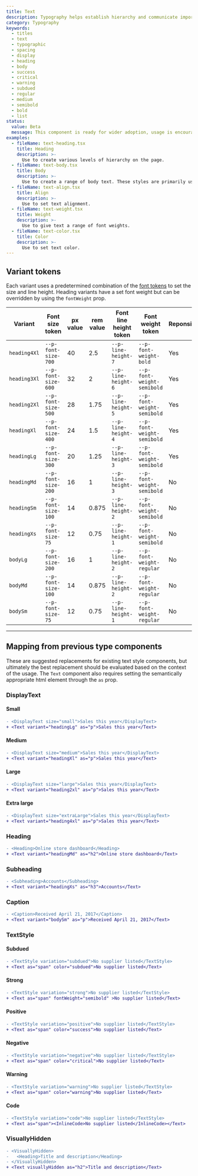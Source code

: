 ```yaml
---
title: Text
description: Typography helps establish hierarchy and communicate important content by creating clear visual patterns.
category: Typography
keywords:
  - titles
  - text
  - typographic
  - spacing
  - display
  - heading
  - body
  - success
  - critical
  - warning
  - subdued
  - regular
  - medium
  - semibold
  - bold
  - list
status:
  value: Beta
  message: This component is ready for wider adoption, usage is encouraged for most cases. Breaking changes are possible in minor version updates. To learn more please read about our [component lifecycles](/getting-started/components-lifecycle)
examples:
  - fileName: text-heading.tsx
    title: Heading
    description: >-
      Use to create various levels of hierarchy on the page.
  - fileName: text-body.tsx
    title: Body
    description: >-
      Use to create a range of body text. These styles are primarily used within components and blocks of text.
  - fileName: text-align.tsx
    title: Align
    description: >-
      Use to set text alignment.
  - fileName: text-weight.tsx
    title: Weight
    description: >-
      Use to give text a range of font weights.
  - fileName: text-color.tsx
    title: Color
    description: >-
      Use to set text color.
---
```


## Variant tokens

Each variant uses a predetermined combination of the [font tokens](/tokens/font) to set the size and line height. Heading variants have a set font weight but can be overridden by using the `fontWeight` prop.

| Variant      | Font size token     | px value | rem value | Font line height token | Font weight token          | Reponsive |
| ------------ | ------------------- | -------- | --------- | ---------------------- | -------------------------- | --------- |
| `heading4Xl` | `--p-font-size-700` | 40       | 2.5       | `--p-line-height-7`    | `--p-font-weight-bold`     | Yes       |
| `heading3Xl` | `--p-font-size-600` | 32       | 2         | `--p-line-height-6`    | `--p-font-weight-semibold` | Yes       |
| `heading2Xl` | `--p-font-size-500` | 28       | 1.75      | `--p-line-height-5`    | `--p-font-weight-semibold` | Yes       |
| `headingXl`  | `--p-font-size-400` | 24       | 1.5       | `--p-line-height-4`    | `--p-font-weight-semibold` | Yes       |
| `headingLg`  | `--p-font-size-300` | 20       | 1.25      | `--p-line-height-3`    | `--p-font-weight-semibold` | Yes       |
| `headingMd`  | `--p-font-size-200` | 16       | 1         | `--p-line-height-3`    | `--p-font-weight-semibold` | No        |
| `headingSm`  | `--p-font-size-100` | 14       | 0.875     | `--p-line-height-2`    | `--p-font-weight-semibold` | No        |
| `headingXs`  | `--p-font-size-75`  | 12       | 0.75      | `--p-line-height-1`    | `--p-font-weight-semibold` | No        |
| `bodyLg`     | `--p-font-size-200` | 16       | 1         | `--p-line-height-2`    | `--p-font-weight-regular`  | No        |
| `bodyMd`     | `--p-font-size-100` | 14       | 0.875     | `--p-line-height-2`    | `--p-font-weight-regular`  | No        |
| `bodySm`     | `--p-font-size-75`  | 12       | 0.75      | `--p-line-height-1`    | `--p-font-weight-regular`  | No        |

---

## Mapping from previous type components

These are suggested replacements for existing text style components, but ultimately the best replacement should be evaluated based on the context of the usage. The `Text` component also requires setting the semantically appropriate html element through the `as` prop.

### DisplayText

#### Small

```diff
- <DisplayText size="small">Sales this year</DisplayText>
+ <Text variant="headingLg" as="p">Sales this year</Text>
```

#### Medium

```diff
- <DisplayText size="medium">Sales this year</DisplayText>
+ <Text variant="headingXl" as="p">Sales this year</Text>
```

#### Large

```diff
- <DisplayText size="large">Sales this year</DisplayText>
+ <Text variant="heading2xl" as="p">Sales this year</Text>
```

#### Extra large

```diff
- <DisplayText size="extraLarge">Sales this year</DisplayText>
+ <Text variant="heading4xl" as="p">Sales this year</Text>
```

### Heading

```diff
- <Heading>Online store dashboard</Heading>
+ <Text variant="headingMd" as="h2">Online store dashboard</Text>
```

### Subheading

```diff
- <Subheading>Accounts</Subheading>
+ <Text variant="headingXs" as="h3">Accounts</Text>
```

### Caption

```diff
- <Caption>Received April 21, 2017</Caption>
+ <Text variant="bodySm" as="p">Received April 21, 2017</Text>
```

### TextStyle

#### Subdued

```diff
- <TextStyle variation="subdued">No supplier listed</TextStyle>
+ <Text as="span" color="subdued">No supplier listed</Text>
```

#### Strong

```diff
- <TextStyle variation="strong">No supplier listed</TextStyle>
+ <Text as="span" fontWeight="semibold" >No supplier listed</Text>
```

#### Positive

```diff
- <TextStyle variation="positive">No supplier listed</TextStyle>
+ <Text as="span" color="success">No supplier listed</Text>
```

#### Negative

```diff
- <TextStyle variation="negative">No supplier listed</TextStyle>
+ <Text as="span" color="critical">No supplier listed</Text>
```

#### Warning

```diff
- <TextStyle variation="warning">No supplier listed</TextStyle>
+ <Text as="span" color="warning">No supplier listed</Text>
```

#### Code

```diff
- <TextStyle variation="code">No supplier listed</TextStyle>
+ <Text as="span"><InlineCode>No supplier listed</InlineCode></Text>
```

### VisuallyHidden

```diff
- <VisuallyHidden>
-   <Heading>Title and description</Heading>
- </VisuallyHidden>
+ <Text visuallyHidden as="h2">Title and description</Text>
```
